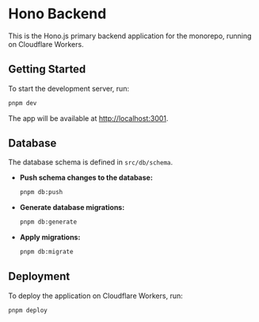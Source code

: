 # Hono Backend

This is the Hono.js primary backend application for the monorepo, running on Cloudflare Workers.

## Getting Started

To start the development server, run:

```bash
pnpm dev
```

The app will be available at [http://localhost:3001](http://localhost:3001).

## Database

The database schema is defined in `src/db/schema`.

-   **Push schema changes to the database:**

    ```bash
    pnpm db:push
    ```

-   **Generate database migrations:**

    ```bash
    pnpm db:generate
    ```

-   **Apply migrations:**

    ```bash
    pnpm db:migrate
    ```

## Deployment

To deploy the application on Cloudflare Workers, run:

```bash
pnpm deploy
```